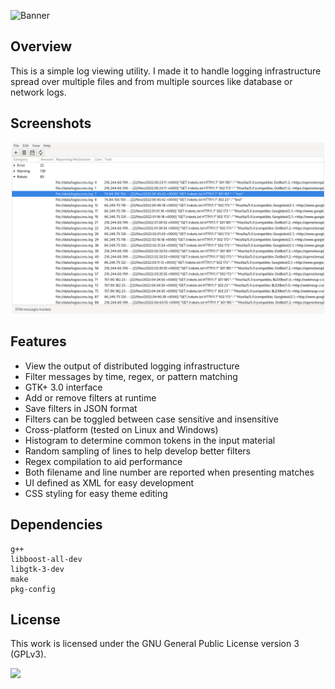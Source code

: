 ![Banner](https://s-christy.com/sbs/status-banner.svg?icon=content/ballot&hue=150&title=Log%20Viewer&description=For%20organizations%20with%20more%20log%20files%20than%20engineers)

## Overview

This is a simple log viewing utility. I made it to handle logging infrastructure
spread over multiple files and from multiple sources like database or network
logs.

## Screenshots
<p align="center">
  <img src="./res/screenshot.png" width="500" />
</p>

## Features

- View the output of distributed logging infrastructure
- Filter messages by time, regex, or pattern matching
- GTK+ 3.0 interface
- Add or remove filters at runtime
- Save filters in JSON format
- Filters can be toggled between case sensitive and insensitive
- Cross-platform (tested on Linux and Windows)
- Histogram to determine common tokens in the input material
- Random sampling of lines to help develop better filters
- Regex compilation to aid performance
- Both filename and line number are reported when presenting matches
- UI defined as XML for easy development
- CSS styling for easy theme editing

## Dependencies

```
g++
libboost-all-dev
libgtk-3-dev
make
pkg-config
```

## License

This work is licensed under the GNU General Public License version 3 (GPLv3).

[<img src="https://s-christy.com/status-banner-service/GPLv3_Logo.svg" width="150" />](https://www.gnu.org/licenses/gpl-3.0.en.html)
